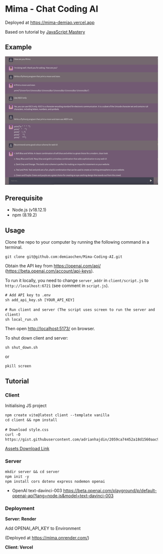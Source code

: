 # Mima - Chat Coding AI

Deployed at <https://mima-demiao.vercel.app>

Based on tutorial by [JavaScript Mastery](https://www.youtube.com/watch?v=2FeymQoKvrk&t=26s&ab_channel=JavaScriptMastery)

## Example

<!-- ![ex1](img/Example1.png) -->
<img src="img/Example1.png" alt="ex1" width="600"/>

## Prerequisite

- Node.js (v18.12.1)
- npm (8.19.2)

## Usage

Clone the repo to your computer by running the following command in a terminal.
```shell
git clone git@github.com:demiaochen/Mima-Coding-AI.git
``` 

Obtain the API key from <https://openai.com/api/> (<https://beta.openai.com/account/api-keys>).

To run it locally, you need to change ```server_addr``` in ```client/script.js``` to ```http://localhost:6721``` (see comment in ```script.js```).

``` shell
# Add API key to .env
sh add_api_key.sh [YOUR_API_KEY]

# Run client and server (The script uses screen to run the server and client)
sh local_run.sh
```

Then open <http://localhost:5173/> on browser.

To shut down client and server:

``` shell
sh shut_down.sh
```
or 

```shell
pkill screen
```

## Tutorial

### Client

Initialising JS project

``` shell
npm create vite@latest client --template vanilla
cd client && npm install

# Download style.css
curl -O  https://gist.githubusercontent.com/adrianhajdin/2059ca74452a18d1560aac9499f58900/raw/c394c330ea4a1e5a9eb4a48b06eaf6668035a436/style.css
```

[Assets Download Link](https://minhaskamal.github.io/DownGit/#/home?url=https://github.com/adrianhajdin/project_openai_codex/tree/main/client/assets)

### Server

``` shell
mkdir server && cd server
npm init -y
npm install cors dotenv express nodemon openai
```

- OpenAI text-davinci-003
<https://beta.openai.com/playground/p/default-openai-api?lang=node.js&model=text-davinci-003>

### Deployment

**Server: Render**

Add OPENAI_API_KEY to Environment

(Deployed at <https://mima.onrender.com/>)

**Client: Vercel**
